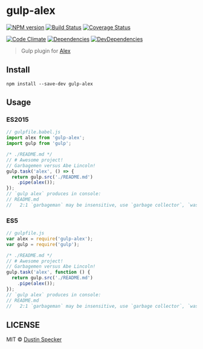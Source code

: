 # gulp-alex
[![NPM version](https://badge.fury.io/js/gulp-alex.svg)](https://badge.fury.io/js/gulp-alex) [![Build Status](https://travis-ci.org/dustinspecker/gulp-alex.svg)](https://travis-ci.org/dustinspecker/gulp-alex) [![Coverage Status](https://img.shields.io/coveralls/dustinspecker/gulp-alex.svg)](https://coveralls.io/r/dustinspecker/gulp-alex?branch=master)

[![Code Climate](https://codeclimate.com/github/dustinspecker/gulp-alex/badges/gpa.svg)](https://codeclimate.com/github/dustinspecker/gulp-alex) [![Dependencies](https://david-dm.org/dustinspecker/gulp-alex.svg)](https://david-dm.org/dustinspecker/gulp-alex/#info=dependencies&view=table) [![DevDependencies](https://david-dm.org/dustinspecker/gulp-alex/dev-status.svg)](https://david-dm.org/dustinspecker/gulp-alex/#info=devDependencies&view=table)

> Gulp plugin for [Alex](https://github.com/wooorm/alex)

## Install
```
npm install --save-dev gulp-alex
```

## Usage
### ES2015
```javascript
// gulpfile.babel.js
import alex from 'gulp-alex';
import gulp from 'gulp';

/* ./README.md */
// # Awesome project!
// Garbagemen versus Abe Lincoln!
gulp.task('alex', () => {
  return gulp.src('./README.md')
    .pipe(alex());
});
// `gulp alex` produces in console:
// README.md
//   2:1 `garbageman` may be insensitive, use `garbage collector`, `waste collector`, `trash collector` instead
```

### ES5
```javascript
// gulpfile.js
var alex = require('gulp-alex');
var gulp = require('gulp');

/* ./README.md */
// # Awesome project!
// Garbagemen versus Abe Lincoln!
gulp.task('alex', function () {
  return gulp.src('./README.md')
    .pipe(alex());
});
// `gulp alex` produces in console:
// README.md
//   2:1 `garbageman` may be insensitive, use `garbage collector`, `waste collector`, `trash collector` instead
```

## LICENSE
MIT © [Dustin Specker](https://github.com/dustinspecker)